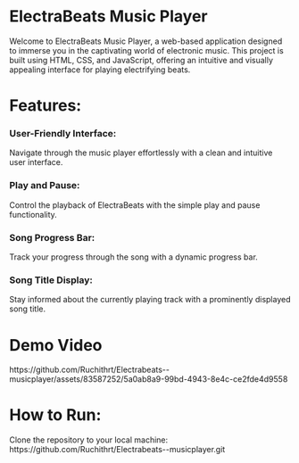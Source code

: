 # ElectraBeats Music Player

<p>Welcome to ElectraBeats Music Player, a web-based application designed to immerse you in the captivating world of electronic music. This project is built using HTML, CSS, and JavaScript, offering an intuitive and visually appealing interface for playing electrifying beats.</p>

<h1>Features:</h1>
<h3>User-Friendly Interface:</h3> Navigate through the music player effortlessly with a clean and intuitive user interface.
<h3>Play and Pause: </h3> Control the playback of ElectraBeats with the simple play and pause functionality.
<h3>Song Progress Bar: </h3> Track your progress through the song with a dynamic progress bar.
<h3>Song Title Display: </h3> Stay informed about the currently playing track with a prominently displayed song title.

<h1>Demo Video</h1>
https://github.com/Ruchithrt/Electrabeats--musicplayer/assets/83587252/5a0ab8a9-99bd-4943-8e4c-ce2fde4d9558



<h1>How to Run:</h1>
Clone the repository to your local machine: https://github.com/Ruchithrt/Electrabeats--musicplayer.git
